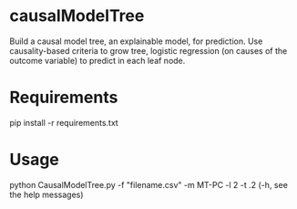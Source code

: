 # causalModelTree
Build a causal model tree, an explainable model, for prediction. Use causality-based criteria to grow tree, logistic regression (on causes of the outcome variable) to predict in each leaf node.

# Requirements
pip install -r requirements.txt

# Usage
python CausalModelTree.py -f "filename.csv" -m MT-PC -l 2 -t .2
(-h, see the help messages)
